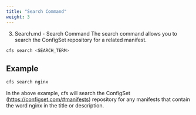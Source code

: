 ```yaml
---
title: "Search Command"
weight: 3
---
```


3. Search.md - Search Command
The search command allows you to search the ConfigSet repository for a related manifest.

```bash
cfs search <SEARCH_TERM>
```

## Example
```bash
cfs search nginx
```

In the above example, cfs will search the ConfigSet (https://configset.com/#manifests) repository for any manifests that contain the word nginx in the title or description.